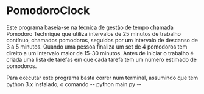 # PomodoroClock

Este programa baseia-se na técnica de gestão de tempo chamada
Pomodoro Technique que utiliza intervalos de 25 minutos de 
trabalho contínuo, chamados pomodoros, seguidos por um intervalo 
de descanso de 3 a 5 minutos. Quando uma pessoa finaliza um set de 
4 pomodoros tem direito a um intervalo maior de 15-30 minutos.
Antes de iniciar o trabalho é criada uma lista de tarefas em que 
cada tarefa tem um número estimado de pomodoros.



Para executar este programa basta correr num terminal, assumindo que 
tem python 3.x instalado, o comando -- python main.py --